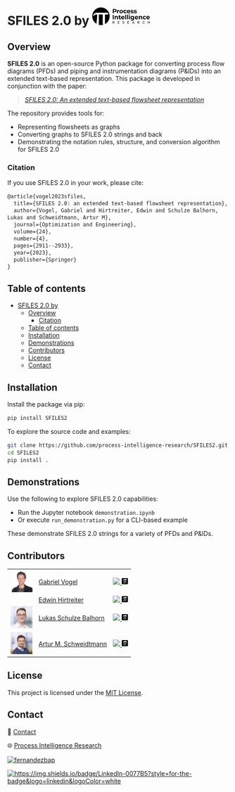 # SFILES 2.0 by [<img src="./docs/logos/Process_Intelligence_Black_Horizontal.png" alt="Process Intelligence Research logo" height="40">](https://www.pi-research.org/)

## Overview

**SFILES 2.0** is an open-source Python package for converting process flow diagrams (PFDs) and piping and instrumentation diagrams (P\&IDs) into an extended text-based representation. This package is developed in conjunction with the paper:

> *[SFILES 2.0: An extended text-based flowsheet representation](https://link.springer.com/article/10.1007/s11081-023-09798-9)*

The repository provides tools for:

* Representing flowsheets as graphs
* Converting graphs to SFILES 2.0 strings and back
* Demonstrating the notation rules, structure, and conversion algorithm for SFILES 2.0

### Citation

If you use SFILES 2.0 in your work, please cite:

```
@article{vogel2023sfiles,
  title={SFILES 2.0: an extended text-based flowsheet representation},
  author={Vogel, Gabriel and Hirtreiter, Edwin and Schulze Balhorn, Lukas and Schweidtmann, Artur M},
  journal={Optimization and Engineering},
  volume={24},
  number={4},
  pages={2911--2933},
  year={2023},
  publisher={Springer}
}
```

## Table of contents

- [SFILES 2.0 by ](#sfiles-20-by-)
  - [Overview](#overview)
    - [Citation](#citation)
  - [Table of contents](#table-of-contents)
  - [Installation](#installation)
  - [Demonstrations](#demonstrations)
  - [Contributors](#contributors)
  - [License](#license)
  - [Contact](#contact)

## Installation

Install the package via pip:

```bash
pip install SFILES2
```

To explore the source code and examples:

```bash
git clone https://github.com/process-intelligence-research/SFILES2.git
cd SFILES2
pip install .
```

## Demonstrations

Use the following to explore SFILES 2.0 capabilities:

* Run the Jupyter notebook `demonstration.ipynb`
* Or execute `run_demonstration.py` for a CLI-based example

These demonstrate SFILES 2.0 strings for a variety of PFDs and P\&IDs.

## Contributors

| | | |
| --- | --- | --- |
| <img src="docs/photos/Gabriel.jpg" width="50"> | [Gabriel Vogel](https://www.pi-research.org/author/gabriel-vogel/) | <a href="https://www.linkedin.com/in/gabriel-vogel-2512a9212/" rel="nofollow noreferrer"> <img src="https://i.sstatic.net/gVE0j.png" >  </a> <a href="https://scholar.google.com/citations?user=9yRGFZMAAAAJ&hl=en" rel="nofollow noreferrer"> <img src="docs/logos/google-scholar-square.svg" width="14">  </a> |
|  | [Edwin Hirtreiter](https://www.pi-research.org/author/edwin-johann-hirtreiter/) | <a href="https://www.linkedin.com/in/edwin-hirtreiter-4ab3481a5/" rel="nofollow noreferrer"> <img src="https://i.sstatic.net/gVE0j.png" >  </a> <a href="https://scholar.google.com/citations?hl=en&user=QURe_SoAAAAJ" rel="nofollow noreferrer"> <img src="docs/logos/google-scholar-square.svg" width="14">  </a> |
| <img src="docs/photos/Lukas.jpg" width="50"> | [Lukas Schulze Balhorn](https://www.pi-research.org/author/lukas-schulze-balhorn/) | <a href="https://www.linkedin.com/in/lukas-schulze-balhorn-12a3a4205/" rel="nofollow noreferrer"> <img src="https://i.sstatic.net/gVE0j.png" >  </a> <a href="https://scholar.google.com/citations?user=LZZ7piQAAAAJ&hl=en" rel="nofollow noreferrer"> <img src="docs/logos/google-scholar-square.svg" width="14">  </a> |
| <img src="docs/photos/Artur.jpg" width="50"> | [Artur M. Schweidtmann](https://www.pi-research.org/author/artur-schweidtmann/) | <a href="https://www.linkedin.com/in/schweidtmann/" rel="nofollow noreferrer"> <img src="https://i.sstatic.net/gVE0j.png" >  </a> <a href="https://scholar.google.com/citations?user=g-GwouoAAAAJ&hl=en" rel="nofollow noreferrer"> <img src="docs/logos/google-scholar-square.svg" width="14">  </a> |


## License

This project is licensed under the [MIT License](LICENSE).

## Contact

📧 [Contact](mailto:a.schweidtmann@tudelft.nl)

🌐 [Process Intelligence Research](https://www.pi-research.org)

<p align="left">
<a href="https://twitter.com/ASchweidtmann" target="blank"><img align="center" src="https://img.shields.io/badge/X-000000?style=for-the-badge&logo=x&logoColor=white" alt="fernandezbap" /></a>
</p>

<p align="left">
<a href="https://www.linkedin.com/in/schweidtmann/" target="blank"><img src="https://img.shields.io/badge/LinkedIn-0077B5?style=for-the-badge&logo=linkedin&logoColor=white" alt="https://img.shields.io/badge/LinkedIn-0077B5?style=for-the-badge&logo=linkedin&logoColor=white"  /></a>
</p>